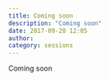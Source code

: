 ```yaml
---
title: Coming soon
description: "Coming soon"
date: 2017-09-28 12:05
author:
category: sessions
---
```

Coming soon